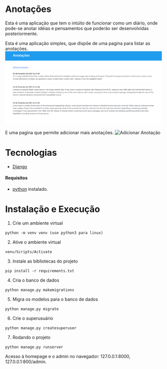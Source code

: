 # Anotações
Esta é uma aplicação que tem o intúito de funcionar como um diário, onde pode-se anotar idéias e pensamentos que poderão ser
desenvolvidas posteriormente.

Esta é uma aplicação simples, que dispõe de uma pagina para listar as anotações.
![Anotações](https://github.com/josevictorp81/Diario/blob/main/imagens/anota%C3%A7%C3%B5es.png)

E uma pagina que permite adicionar mais anotações.
![Adicionar Anotação](https://github.com/josevictorp81/Diario/blob/main/imagens/nova-anota%C3%A7ao.png)

# Tecnologias
* [Django](https://www.djangoproject.com/)
#### Requisitos
* [python](https://www.python.org) instalado.

# Instalação e Execução
1. Crie um ambiente virtual
```
python -m venv venv (use python3 para linux)
```

2. Ative o ambiente virtual
```
venv/Scripts/Activate
```

3. Instale as bibliotecas do projeto
```
pip install -r requirements.txt
```

4. Cria o banco de dados
```
python manage.py makemigrations
```

5. Migra os modelos para o banco de dados
```
python manage.py migrate
```

6. Crie o superusuário
```
python manage.py createsuperuser
```
7. Rodando o projeto
```
python manage.py runserver
```

Acesso à homepage e o admin no navegador: 127.0.0.1:8000, 127.0.0.1:800/admin.

